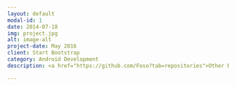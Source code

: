 ```yaml
---
layout: default
modal-id: 1
date: 2014-07-18
img: project.jpg
alt: image-alt
project-date: May 2016
client: Start Bootstrap
category: Android Development
description: <a href="https://github.com/Foso?tab=repositories">Other Projects</a>

---
```

